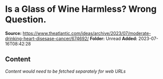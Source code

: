 # Is a Glass of Wine Harmless? Wrong Question.

**Source:** https://www.theatlantic.com/ideas/archive/2023/07/moderate-drinking-heart-disesase-cancer/674692/
**Folder:** Unread
**Added:** 2023-07-16T08:42:28




## Content
*Content would need to be fetched separately for web URLs*
